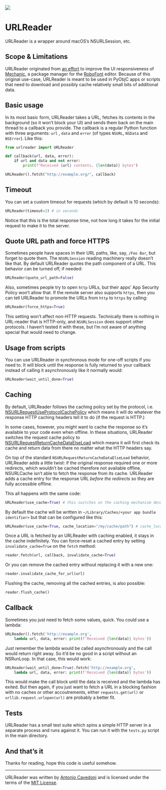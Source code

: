 <img src="https://github.com/verbosus/urlreader/workflows/Tests/badge.svg">

# URLReader

URLReader is a wrapper around macOS’s NSURLSession, etc. 

## Scope & Limitations

URLReader originated from [an effort](https://github.com/robofont-mechanic/mechanic-2/pull/18) to improve the UI responsiveness of [Mechanic](https://robofontmechanic.com/), a package manager for the [RoboFont](https://www.robofont.com/) editor. Because of this original use-case, URLReader is meant to be used in PyObjC apps or scripts that need to download and possibly cache relatively small bits of additional data. 

## Basic usage

In its most basic form, URLReader takes a URL, fetches its contents in the background (so it won’t block your UI) and sends them back on the main thread to a callback you provide. The callback is a regular Python function with three arguments: `url` , `data` and `error` (of types `NSURL`, `NSData` and `NSError`). Like this:

```python
from urlreader import URLReader

def callback(url, data, error):
    if url and data and not error:
        print(f"Received {url} contents, {len(data)} bytes")

URLReader().fetch("http://example.org/", callback)
```

## Timeout

You can set a custom timeout for requests (which by default is 10 seconds):

```python
URLReader(timeout=2) # in seconds
```

Notice that this is the total response time, not how long it takes for the initial request to make it to the server. 

## Quote URL path and force HTTPS

Sometimes people have spaces in their URL paths, like, say, `/Foo Bar`, but forget to quote them. The `NSURLSession` reading machinery really doesn’t like that. By default URLReader quotes the path component of a URL. This behavior can be turned off, if needed:

```python
URLReader(quote_url_path=False)
```

Also, sometimes people try to open `http` URLs, but their apps’ App Security Policy won’t allow that. If the remote server also supports `https`, then you can tell URLReader to promote the URLs from `http` to `https` by calling:

```python
URLReader(force_https=True)
```

This setting won’t affect non-HTTP requests. Technically there is nothing in URL-reader that is HTTP-only, and `NSURLSession` does support other protocols. I haven’t tested it with these, but I’m not aware of anything special that would need to change. 

## Usage from scripts

You can use URLReader in synchronous mode for one-off scripts if you need to. It will block until the response is fully returned to your callback instead of calling it asynchronously like it normally would:

```python
URLReader(wait_until_done=True)
```

## Caching

By default, URLReader follows the caching policy set by the protocol, i.e. [NSURLRequestUseProtocolCachePolicy](https://developer.apple.com/documentation/foundation/nsurlrequestcachepolicy/nsurlrequestuseprotocolcachepolicy) which means it will do whatever the response HTTP caching headers tell it to do (if the request is HTTP.)

In some cases, however, you might want to cache the response so it’s available to your code even when offline. In these situations, URLReader switches the request cache policy to [NSURLRequestReturnCacheDataElseLoad](https://developer.apple.com/documentation/foundation/nsurlrequestcachepolicy/nsurlrequestreturncachedataelseload) which means it will first check its cache and return data from there no matter what the HTTP headers say. 

On top of the standard `NSURLRequestReturnCacheDataElseLoad` behavior, URLReader adds a little twist: if the original response required one or more redirects, which wouldn’t be cached therefore not available offline, NSURLCache isn’t able to fetch the response from its cache. URLReader adds a cache entry for the response URL *before the redirects* so they are fully accessible offline.

This all happens with the same code: 

```python 
URLReader(use_cache=True) # this switches on the caching mechanism described above
``` 

By default the cache will be written in `~/Library/Caches/<your app bundle identifier>` but that can be configured like this:

```python
URLReader(use_cache=True, cache_location="/my/cache/path") # cache_location can be either a string path or an NSURL
```

Once a URL is fetched by an URLReader with caching enabled, it stays in the cache indefinitely. You can force-reset a cached entry by setting `invalidate_cache=True` on the `fetch` method:

```python
reader.fetch(url, callback, invalidate_cache=True)
```

Or you can remove the cached entry without replacing it with a new one:

```python
reader.invalidate_cache_for_url(url)
```

Flushing the cache, removing all the cached entries, is also possible:

```python
reader.flush_cache()
```

## Callback

Sometimes you just need to fetch some values, quick. You could use a lambda:

```python
URLReader().fetch('http://example.org',
    lambda url, data, error: print(f'Received {len(data)} bytes'))
```

Just remember the lambda would be called asynchronously and the call would return right away. So it’d be no good in a script without an NSRunLoop. In that case, this would work:

```python
URLReader(wait_until_done=True).fetch('http://example.org',
    lambda url, data, error: print(f'Received {len(data)} bytes'))
```

This would make the call block until the data is received and the lambda has exited. But then again, if you just want to fetch a URL in a blocking fashion with no caches or other accoutrements, either `requests.get(url)` or `urllib.request.urlopen(url)` are probably a better fit.

## Tests

URLReader has a small test suite which spins a simple HTTP server in a separate process and runs against it. You can run it with the `tests.py` script in the main directory.

## And that’s it

Thanks for reading, hope this code is useful somehow.

---

URLReader was written by [Antonio Cavedoni](mailto:antonio@cavedoni.org) and is licensed under the terms of the [MIT License](https://github.com/verbosus/urlreader/blob/master/LICENSE).
